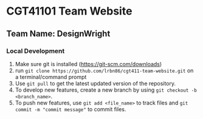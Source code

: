 # CGT41101 Team Website
## Team Name: DesignWright

### Local Development
1. Make sure git is installed (https://git-scm.com/downloads)
2. run ` git clone https://github.com/lrbn86/cgt411-team-website.git ` on a terminal/command prompt
3. Use ` git pull ` to get the latest updated version of the repository.
4. To develop new features, create a new branch by using ` git checkout -b <branch_name> `.
5. To push new features, use ` git add <file_name> ` to track files and ` git commit -m "commit message" ` to commit files.